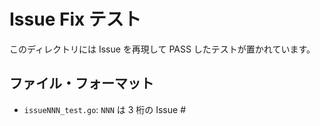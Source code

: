 # Issue Fix テスト

このディレクトリには Issue を再現して PASS したテストが置かれています。

## ファイル・フォーマット

- `issueNNN_test.go`: `NNN` は 3 桁の Issue #
